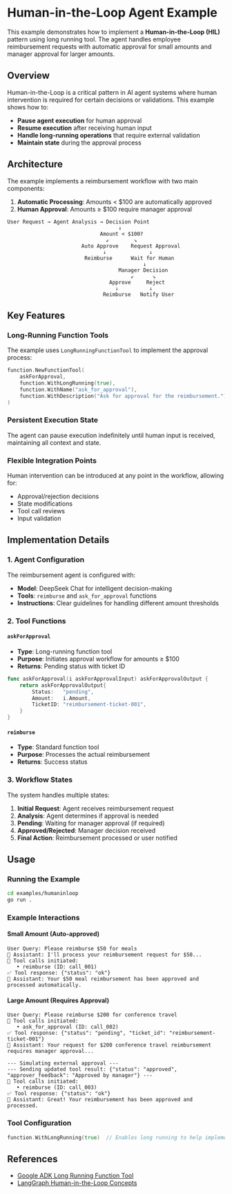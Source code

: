 # Human-in-the-Loop Agent Example

This example demonstrates how to implement a **Human-in-the-Loop (HIL)** pattern using long running tool. The agent handles employee reimbursement requests with automatic approval for small amounts and manager approval for larger amounts.

## Overview

Human-in-the-Loop is a critical pattern in AI agent systems where human intervention is required for certain decisions or validations. This example shows how to:

- **Pause agent execution** for human approval
- **Resume execution** after receiving human input
- **Handle long-running operations** that require external validation
- **Maintain state** during the approval process

## Architecture

The example implements a reimbursement workflow with two main components:

1. **Automatic Processing**: Amounts < $100 are automatically approved
2. **Human Approval**: Amounts ≥ $100 require manager approval

```
User Request → Agent Analysis → Decision Point
                                    ↓
                              Amount < $100? 
                                ↙        ↘
                        Auto Approve    Request Approval
                               ↓              ↓
                         Reimburse      Wait for Human
                                            ↓
                                    Manager Decision
                                        ↙      ↘
                                 Approve     Reject
                                   ↓          ↓
                               Reimburse   Notify User
```

## Key Features

### Long-Running Function Tools

The example uses `LongRunningFunctionTool` to implement the approval process:

```go
function.NewFunctionTool(
    askForApproval,
    function.WithLongRunning(true),
    function.WithName("ask_for_approval"),
    function.WithDescription("Ask for approval for the reimbursement."),
)
```

### Persistent Execution State

The agent can pause execution indefinitely until human input is received, maintaining all context and state.

### Flexible Integration Points

Human intervention can be introduced at any point in the workflow, allowing for:
- Approval/rejection decisions
- State modifications
- Tool call reviews
- Input validation

## Implementation Details

### 1. Agent Configuration

The reimbursement agent is configured with:
- **Model**: DeepSeek Chat for intelligent decision-making
- **Tools**: `reimburse` and `ask_for_approval` functions
- **Instructions**: Clear guidelines for handling different amount thresholds

### 2. Tool Functions

#### `askForApproval`
- **Type**: Long-running function tool
- **Purpose**: Initiates approval workflow for amounts ≥ $100
- **Returns**: Pending status with ticket ID

```go
func askForApproval(i askForApprovalInput) askForApprovalOutput {
    return askForApprovalOutput{
        Status:   "pending",
        Amount:   i.Amount,
        TicketID: "reimbursement-ticket-001",
    }
}
```

#### `reimburse`
- **Type**: Standard function tool
- **Purpose**: Processes the actual reimbursement
- **Returns**: Success status

### 3. Workflow States

The system handles multiple states:

1. **Initial Request**: Agent receives reimbursement request
2. **Analysis**: Agent determines if approval is needed
3. **Pending**: Waiting for manager approval (if required)
4. **Approved/Rejected**: Manager decision received
5. **Final Action**: Reimbursement processed or user notified

## Usage

### Running the Example

```bash
cd examples/humaninloop
go run .
```

### Example Interactions

#### Small Amount (Auto-approved)
```
User Query: Please reimburse $50 for meals
🤖 Assistant: I'll process your reimbursement request for $50...
🔧 Tool calls initiated:
   • reimburse (ID: call_001)
✅ Tool response: {"status": "ok"}
🤖 Assistant: Your $50 meal reimbursement has been approved and processed automatically.
```

#### Large Amount (Requires Approval)
```
User Query: Please reimburse $200 for conference travel
🔧 Tool calls initiated:
   • ask_for_approval (ID: call_002)
✅ Tool response: {"status": "pending", "ticket_id": "reimbursement-ticket-001"}
🤖 Assistant: Your request for $200 conference travel reimbursement requires manager approval...

--- Simulating external approval ---
--- Sending updated tool result: {"status": "approved", "approver_feedback": "Approved by manager"} ---
🔧 Tool calls initiated:
   • reimburse (ID: call_003)
✅ Tool response: {"status": "ok"}
🤖 Assistant: Great! Your reimbursement has been approved and processed.
```

### Tool Configuration
```go
function.WithLongRunning(true)  // Enables long running to help implemententing man-in-the-loop
```

## References

- [Google ADK Long Running Function Tool](https://google.github.io/adk-docs/tools/function-tools/#2-long-running-function-tool)
- [LangGraph Human-in-the-Loop Concepts](https://langchain-ai.github.io/langgraph/concepts/human_in_the_loop/)
